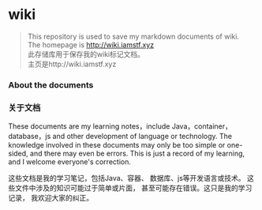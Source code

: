 # wiki

> This repository is used to save my markdown documents of wiki.</br>
The homepage is http://wiki.iamstf.xyz</br>
此存储库用于保存我的wiki标记文档。</br>主页是http://wiki.iamstf.xyz

<h3>About the documents</h3>
<h3>关于文档</h3>
These documents are my learning notes，include Java，container，
database，js and other development of language or technology.
The knowledge involved in these documents may only be too 
simple or one-sided, and there may even be errors. This is just
a record of my learning, and I welcome everyone's correction.


这些文档是我的学习笔记，包括Java、容器、
数据库、js等开发语言或技术。
这些文件中涉及的知识可能过于简单或片面，
甚至可能存在错误。这只是我的学习记录，
我欢迎大家的纠正。
